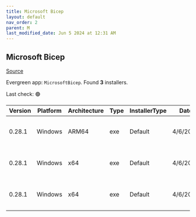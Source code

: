 ```yaml
---
title: Microsoft Bicep
layout: default
nav_order: 2
parent: M
last_modified_date: Jun 5 2024 at 12:31 AM
---
```


## Microsoft Bicep

[Source](https://docs.microsoft.com/en-us/azure/azure-resource-manager/bicep/overview)

Evergreen app: `MicrosoftBicep`. Found **3** installers.

Last check: 🟢

| Version | Platform | Architecture | Type | InstallerType | Date     | Size     | URI                                                                                                                                                                  |
| ------- | -------- | ------------ | ---- | ------------- | -------- | -------- | -------------------------------------------------------------------------------------------------------------------------------------------------------------------- |
| 0.28.1  | Windows  | ARM64        | exe  | Default       | 4/6/2024 | 80265112 | [https://github.com/Azure/bicep/releases/download/v0.28.1/bicep-win-arm64.exe](https://github.com/Azure/bicep/releases/download/v0.28.1/bicep-win-arm64.exe)         |
| 0.28.1  | Windows  | x64          | exe  | Default       | 4/6/2024 | 34424112 | [https://github.com/Azure/bicep/releases/download/v0.28.1/bicep-setup-win-x64.exe](https://github.com/Azure/bicep/releases/download/v0.28.1/bicep-setup-win-x64.exe) |
| 0.28.1  | Windows  | x64          | exe  | Default       | 4/6/2024 | 77614992 | [https://github.com/Azure/bicep/releases/download/v0.28.1/bicep-win-x64.exe](https://github.com/Azure/bicep/releases/download/v0.28.1/bicep-win-x64.exe)             |
